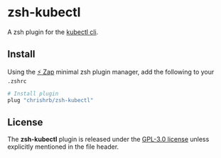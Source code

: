 # zsh-kubectl

A zsh plugin for the [kubectl cli](https://github.com/kubernetes/kubectl).

## Install
Using the [:zap: Zap](https://www.zapzsh.org/) minimal zsh plugin manager, add the following to your `.zshrc`

```sh
# Install plugin
plug "chrishrb/zsh-kubectl"
```

## License
The **zsh-kubectl** plugin is released under the [GPL-3.0 license](https://github.com/chrishrb/zsh-kubectl/blob/main/LICENCE) unless explicitly mentioned in the file header.

